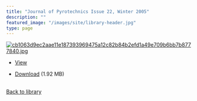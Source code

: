 ```yaml
---
title: "Journal of Pyrotechnics Issue 22, Winter 2005"
description: ""
featured_image: "/images/site/library-header.jpg"
type: page
---
```


<a href="https://drive.google.com/uc?export=view&id=1uY5nxAHtwuIZVvfLCPCq8oAgo-G9e2uf" target="_blank">![cb1063d9ec2aae11e187393969475a12c82b84b2efd1a49e709b6bb7b8777840.jpg](https://drive.google.com/uc?export=view&id=1sAXf8xOgaOsuXUzTM8BuGhk6bdkDe4Z-)</a>
* <a href="https://drive.google.com/uc?export=view&id=1uY5nxAHtwuIZVvfLCPCq8oAgo-G9e2uf" target="_blank">View</a>

* [Download](https://drive.google.com/uc?export=download&id=1uY5nxAHtwuIZVvfLCPCq8oAgo-G9e2uf) (1.92 MB)

<br />[Back to library](/library/)

